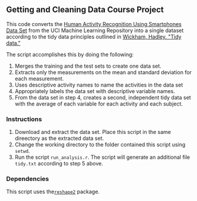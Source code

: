 ## Getting and Cleaning Data Course Project

This code converts the [Human Activity Recognition Using Smartphones Data Set](http://archive.ics.uci.edu/ml/datasets/Human+Activity+Recognition+Using+Smartphones) from the UCI Machine Learning Repository into a single dataset according to the tidy data principles outlined in [Wickham, Hadley. "Tidy data."](http://www.jstatsoft.org/v59/i10/paper)

The script accomplishes this by doing the following:

  1. Merges the training and the test sets to create one data set.
  2. Extracts only the measurements on the mean and standard deviation for each measurement. 
  3. Uses descriptive activity names to name the activities in the data set
  4. Appropriately labels the data set with descriptive variable names. 
  5. From the data set in step 4, creates a second, independent tidy data set with the average of each variable for each activity and each subject.

### Instructions

1. Download and extract the data set. Place this script in the same direectory as the extracted data set.
2. Change the working directory to the folder contained this script using `setwd`.
3. Run the script `run_analysis.r`. The script will generate an additional file `tidy.txt` according to step 5 above.

### Dependencies

This script uses the[`reshape2`](http://cran.r-project.org/web/packages/reshape2/index.html) package.
